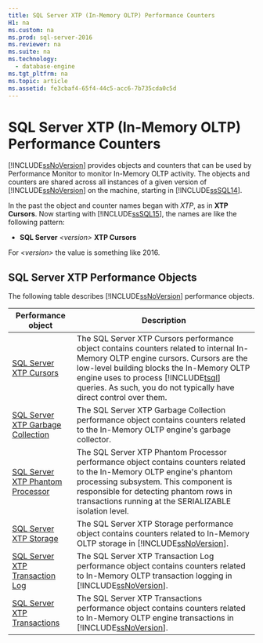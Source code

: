 ```yaml
---
title: SQL Server XTP (In-Memory OLTP) Performance Counters
H1: na
ms.custom: na
ms.prod: sql-server-2016
ms.reviewer: na
ms.suite: na
ms.technology: 
  - database-engine
ms.tgt_pltfrm: na
ms.topic: article
ms.assetid: fe3cbaf4-65f4-44c5-acc6-7b735cda0c5d
---
```

# SQL Server XTP (In-Memory OLTP) Performance Counters
  [!INCLUDE[ssNoVersion](../../Token/Other/ssNoVersion_md.md)] provides objects and counters that can be used by Performance Monitor to monitor In\-Memory OLTP activity. The objects and counters are shared across all instances of a given version of [!INCLUDE[ssNoVersion](../../Token/Other/ssNoVersion_md.md)] on the machine, starting in [!INCLUDE[ssSQL14](../../Token/Other/ssSQL14_md.md)].  
  
 In the past the object and counter names began with *XTP*, as in **XTP Cursors**. Now starting with [!INCLUDE[ssSQL15](../../Token/Other/ssSQL15_md.md)], the names are like the following pattern:  
  
-   **SQL Server** *\<version\>* **XTP Cursors**  
  
 For *\<version\>* the value is something like 2016.  
  
##  <a name="SQLServerPOs"></a> SQL Server XTP Performance Objects  
 The following table describes [!INCLUDE[ssNoVersion](../../Token/Other/ssNoVersion_md.md)] performance objects.  
  
|Performance object|Description|  
|------------------------|-----------------|  
|[SQL Server XTP Cursors](../../Topics/TopicNameNotContainA/SQL-Server-XTP-Cursors.md)|The SQL Server XTP Cursors performance object contains counters related to internal In\-Memory OLTP engine cursors. Cursors are the low\-level building blocks the In\-Memory OLTP engine uses to process [!INCLUDE[tsql](../../Token/Other/tsql_md.md)] queries. As such, you do not typically have direct control over them.|  
|[SQL Server XTP Garbage Collection](../../Topics/TopicNameNotContainA/SQL-Server-XTP-Garbage-Collection.md)|The SQL Server XTP Garbage Collection performance object contains counters related to the In\-Memory OLTP engine's garbage collector.|  
|[SQL Server XTP Phantom Processor](../../Topics/TopicNameNotContainA/SQL-Server-XTP-Phantom-Processor.md)|The SQL Server XTP Phantom Processor performance object contains counters related to the In\-Memory OLTP engine's phantom processing subsystem. This component is responsible for detecting phantom rows in transactions running at the SERIALIZABLE isolation level.|  
|[SQL Server XTP Storage](../../Topics/TopicNameNotContainA/SQL-Server-XTP-Storage.md)|The SQL Server XTP Storage performance object contains counters related to In\-Memory OLTP storage in [!INCLUDE[ssNoVersion](../../Token/Other/ssNoVersion_md.md)].|  
|[SQL Server XTP Transaction Log](../../Topics/TopicNameNotContainA/SQL-Server-XTP-Transaction-Log.md)|The SQL Server XTP Transaction Log performance object contains counters related to In\-Memory OLTP transaction logging in [!INCLUDE[ssNoVersion](../../Token/Other/ssNoVersion_md.md)].|  
|[SQL Server XTP Transactions](../../Topics/TopicNameNotContainA/SQL-Server-XTP-Transactions.md)|The SQL Server XTP Transactions performance object contains counters related to In\-Memory OLTP engine transactions in [!INCLUDE[ssNoVersion](../../Token/Other/ssNoVersion_md.md)].|  
  
  